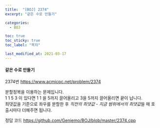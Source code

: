 ```yaml
---
title:  "[BOJ] 2374"
excerpt: "같은 수로 만들기"

categories:
  - BOJ

toc: true
toc_sticky: true
toc_label: "목차"

last_modified_at: 2021-03-17
---
```


#### 같은 수로 만들기

2374번 <https://www.acmicpc.net/problem/2374>

분할정복을 이용하는 문제입니다.<br>
1 1 5 3 이 있다면 1 1 을 5까지 끌어올리고 3을 5까지 끌어올리면 끝이 납니다.<br>
최댓값을 기준으로 좌우를 분할한 후 *직전의 최댓값 - 지금 범위에서의 최댓값*을 매 호출시마다 더해주면 됩니다.

정답 코드 <https://github.com/Geniemo/BOJ/blob/master/2374.cpp>